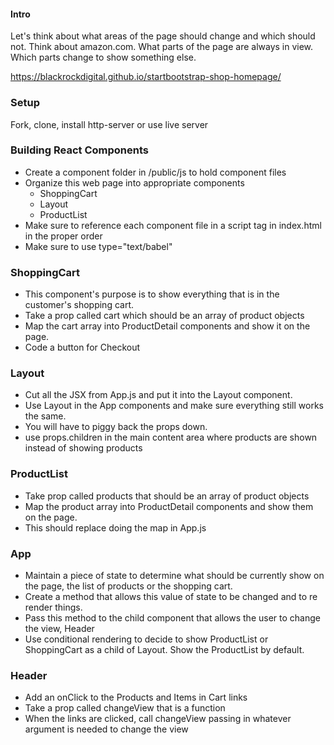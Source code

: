 #### Intro
Let's think about what areas of the page should change and which should not. Think about amazon.com. What parts of the page are always in view. Which parts change to show something else.

https://blackrockdigital.github.io/startbootstrap-shop-homepage/

### Setup
Fork, clone, install http-server or use live server

### Building React Components
 * Create a component folder in /public/js to hold component files
 * Organize this web page into appropriate components
   * ShoppingCart
   * Layout
   * ProductList
* Make sure to reference each component file in a script tag in index.html in the proper order
* Make sure to use type="text/babel"



### ShoppingCart
* This component's purpose is to show everything that is in the customer's shopping cart.
* Take a prop called cart which should be an array of product objects
* Map the cart array into ProductDetail components and show it on the page. 
* Code a button for Checkout

### Layout
* Cut all the JSX from App.js and put it into the Layout component.
* Use Layout in the App components and make sure everything still works the same.
* You will have to piggy back the props down.
* use props.children in the main content area where products are shown instead of showing products

### ProductList
* Take prop called products that should be an array of product objects
* Map the product array into ProductDetail components and show them on the page.
* This should replace doing the map in App.js


### App
* Maintain a piece of state to determine what should be currently show on the page, the list of products or the shopping cart.
* Create a method that allows this value of state to be changed and to re render things.
* Pass this method to the child component that allows the user to change the view, Header
* Use conditional rendering to decide to show ProductList or ShoppingCart as a child of Layout. Show the ProductList by default.

### Header
* Add an onClick to the Products and Items in Cart links
* Take a prop called changeView that is a function
* When the links are clicked, call changeView passing in whatever argument is needed to change the view
 






